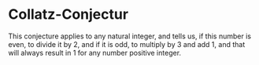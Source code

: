 # Collatz-Conjectur
This conjecture applies to any natural integer, and tells us, if this number is even, to divide it by 2, and if it is odd, to multiply by 3 and add 1, and that will always result in 1 for any number positive integer.
